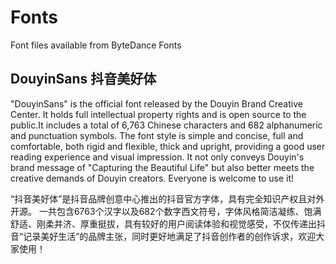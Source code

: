 # Fonts
Font files available from ByteDance Fonts

## DouyinSans 抖音美好体

"DouyinSans" is the official font released by the Douyin Brand Creative Center. It holds full intellectual property rights and is open source to the public.It includes a total of 6,763 Chinese characters and 682 alphanumeric and punctuation symbols. The font style is simple and concise, full and comfortable, both rigid and flexible, thick and upright, providing a good user reading experience and visual impression. It not only conveys Douyin's brand message of "Capturing the Beautiful Life" but also better meets the creative demands of Douyin creators. Everyone is welcome to use it!

“抖音美好体”是抖音品牌创意中心推出的抖音官方字体，具有完全知识产权且对外开源。
一共包含6763个汉字以及682个数字西文符号，字体风格简洁凝练、饱满舒适、刚柔并济、厚重挺拔，具有较好的用户阅读体验和视觉感受，不仅传递出抖音“记录美好生活”的品牌主张，同时更好地满足了抖音创作者的创作诉求，欢迎大家使用！
